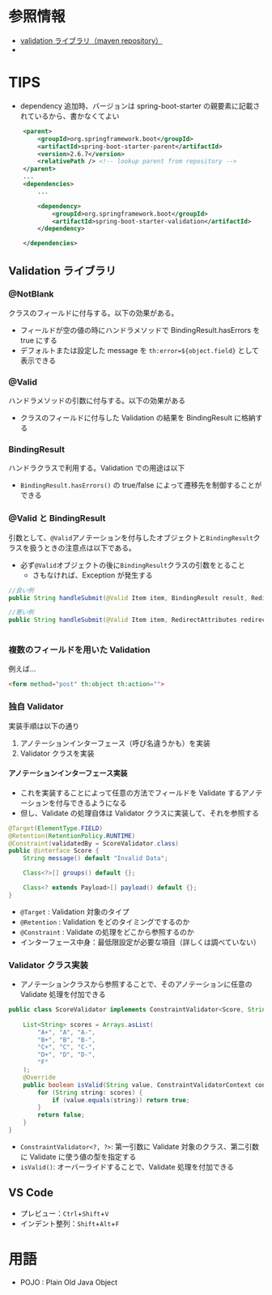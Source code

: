 # 参照情報
- [validation ライブラリ（maven repository）](https://mvnrepository.com/artifact/org.springframework.boot/spring-boot-starter-validation)
- 

# TIPS
- dependency 追加時、バージョンは spring-boot-starter の親要素に記載されているから、書かなくてよい

``` xml
    <parent>
		<groupId>org.springframework.boot</groupId>
		<artifactId>spring-boot-starter-parent</artifactId>
		<version>2.6.7</version>
		<relativePath /> <!-- lookup parent from repository -->
	</parent>
	...
	<dependencies>
        ...

		<dependency>
			<groupId>org.springframework.boot</groupId>
			<artifactId>spring-boot-starter-validation</artifactId>
		</dependency>

	</dependencies>
```

## Validation ライブラリ
### @NotBlank
クラスのフィールドに付与する。以下の効果がある。
- フィールドが空の値の時にハンドラメソッドで BindingResult.hasErrors を true にする
- デフォルトまたは設定した message を `th:error=${object.field}` として表示できる

### @Valid
ハンドラメソッドの引数に付与する。以下の効果がある
- クラスのフィールドに付与した Validation の結果を BindingResult に格納する

### BindingResult
ハンドラクラスで利用する。Validation での用途は以下
- `BindingResult.hasErrors()` の true/false によって遷移先を制御することができる

### @Valid と BindingResult
引数として、`@Valid`アノテーションを付与したオブジェクトと`BindingResult`クラスを扱うときの注意点は以下である。
- 必ず`@Valid`オブジェクトの後に`BindingResult`クラスの引数をとること
    * さもなければ、Exception が発生する
``` java
//良い例
public String handleSubmit(@Valid Item item, BindingResult result, RedirectAttributes redirectAttributes)

//悪い例
public String handleSubmit(@Valid Item item, RedirectAttributes redirectAttributes, BindingResult result)
        
```

### 複数のフィールドを用いた Validation
例えば...
```html
<form method="post" th:object th:action="">

```

### 独自 Validator
実装手順は以下の通り
1. アノテーションインターフェース（呼び名違うかも）を実装
2. Validator クラスを実装

#### アノテーションインターフェース実装
- これを実装することによって任意の方法でフィールドを Validate するアノテーションを付与できるようになる
- 但し、Validate の処理自体は Validator クラスに実装して、それを参照する
```java
@Target(ElementType.FIELD)
@Retention(RetentionPolicy.RUNTIME)
@Constraint(validatedBy = ScoreValidator.class)
public @interface Score {
    String message() default "Invalid Data";

    Class<?>[] groups() default {};

    Class<? extends Payload>[] payload() default {};
}
```
- `@Target` : Validation 対象のタイプ
- `@Retention` : Validation をどのタイミングでするのか
- `@Constraint` : Validate の処理をどこから参照するのか
- インターフェース中身：最低限設定が必要な項目（詳しくは調べていない）

### Validator クラス実装
- アノテーションクラスから参照することで、そのアノテーションに任意の Validate 処理を付加できる
```java
public class ScoreValidator implements ConstraintValidator<Score, String> {
    
    List<String> scores = Arrays.asList(
        "A+", "A", "A-",
        "B+", "B", "B-",
        "C+", "C", "C-",
        "D+", "D", "D-",
        "F"
    );
    @Override
    public boolean isValid(String value, ConstraintValidatorContext context) {
        for (String string: scores) {
            if (value.equals(string)) return true;
        }
        return false;
    }
}
```
- `ConstraintValidator<?, ?>`: 第一引数に Validate 対象のクラス、第二引数に Validate に使う値の型を指定する
- `isValid()`: オーバーライドすることで、Validate 処理を付加できる

## VS Code
- プレビュー：`Ctrl`+`Shift`+`V`
- インデント整列：`Shift`+`Alt`+`F`

# 用語
- POJO : Plain Old Java Object
